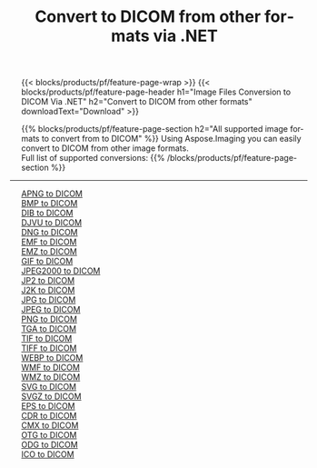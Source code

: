 ﻿---
title: Convert to DICOM from other formats via .NET 
weight: 3920
url: /net/conversion/to/dicom 
lang: en
langdirlevel: 2
locales: zh-hans,ja,it,ru,de,es,fr,nl,id,lt,pl,pt,vi,tr,ko,zh-hant,ar,hi,th,sv,cs,uk,he
description: Using Aspose.Imaging you can easily convert to DICOM from other formats
---

{{< blocks/products/pf/feature-page-wrap >}}
{{< blocks/products/pf/feature-page-header h1="Image Files Conversion to DICOM Via .NET" h2="Convert to DICOM from other formats" downloadText="Download" >}}


{{% blocks/products/pf/feature-page-section  h2="All supported image formats to convert from to DICOM" %}}
Using Aspose.Imaging you can easily convert to DICOM from other image formats.
<br/>
Full list of supported conversions:
{{% /blocks/products/pf/feature-page-section %}}
<div class="container-fluid productfamilypage bg-gray">
    <div class="convertypes bg-gray agp-content section">
        <div class="container">
		<hr style="margin-left:-20px;"/>
		<div class="row other-converters">
		    <div class='col-md-2 other-converter remove-lp remove-rp'><a href="/imaging/net/conversion/apng-to-dicom" >APNG to DICOM</a></div>
<div class='col-md-2 other-converter remove-lp remove-rp'><a href="/imaging/net/conversion/bmp-to-dicom" >BMP to DICOM</a></div>
<div class='col-md-2 other-converter remove-lp remove-rp'><a href="/imaging/net/conversion/dib-to-dicom" >DIB to DICOM</a></div>
<div class='col-md-2 other-converter remove-lp remove-rp'><a href="/imaging/net/conversion/djvu-to-dicom" >DJVU to DICOM</a></div>
<div class='col-md-2 other-converter remove-lp remove-rp'><a href="/imaging/net/conversion/dng-to-dicom" >DNG to DICOM</a></div>
<div class='col-md-2 other-converter remove-lp remove-rp'><a href="/imaging/net/conversion/emf-to-dicom" >EMF to DICOM</a></div>
<div class='col-md-2 other-converter remove-lp remove-rp'><a href="/imaging/net/conversion/emz-to-dicom" >EMZ to DICOM</a></div>
<div class='col-md-2 other-converter remove-lp remove-rp'><a href="/imaging/net/conversion/gif-to-dicom" >GIF to DICOM</a></div>
<div class='col-md-2 other-converter remove-lp remove-rp'><a href="/imaging/net/conversion/jpeg2000-to-dicom" >JPEG2000 to DICOM</a></div>
<div class='col-md-2 other-converter remove-lp remove-rp'><a href="/imaging/net/conversion/jp2-to-dicom" >JP2 to DICOM</a></div>
<div class='col-md-2 other-converter remove-lp remove-rp'><a href="/imaging/net/conversion/j2k-to-dicom" >J2K to DICOM</a></div>
<div class='col-md-2 other-converter remove-lp remove-rp'><a href="/imaging/net/conversion/jpg-to-dicom" >JPG to DICOM</a></div>
<div class='col-md-2 other-converter remove-lp remove-rp'><a href="/imaging/net/conversion/jpeg-to-dicom" >JPEG to DICOM</a></div>
<div class='col-md-2 other-converter remove-lp remove-rp'><a href="/imaging/net/conversion/png-to-dicom" >PNG to DICOM</a></div>
<div class='col-md-2 other-converter remove-lp remove-rp'><a href="/imaging/net/conversion/tga-to-dicom" >TGA to DICOM</a></div>
<div class='col-md-2 other-converter remove-lp remove-rp'><a href="/imaging/net/conversion/tif-to-dicom" >TIF to DICOM</a></div>
<div class='col-md-2 other-converter remove-lp remove-rp'><a href="/imaging/net/conversion/tiff-to-dicom" >TIFF to DICOM</a></div>
<div class='col-md-2 other-converter remove-lp remove-rp'><a href="/imaging/net/conversion/webp-to-dicom" >WEBP to DICOM</a></div>
<div class='col-md-2 other-converter remove-lp remove-rp'><a href="/imaging/net/conversion/wmf-to-dicom" >WMF to DICOM</a></div>
<div class='col-md-2 other-converter remove-lp remove-rp'><a href="/imaging/net/conversion/wmz-to-dicom" >WMZ to DICOM</a></div>
<div class='col-md-2 other-converter remove-lp remove-rp'><a href="/imaging/net/conversion/svg-to-dicom" >SVG to DICOM</a></div>
<div class='col-md-2 other-converter remove-lp remove-rp'><a href="/imaging/net/conversion/svgz-to-dicom" >SVGZ to DICOM</a></div>
<div class='col-md-2 other-converter remove-lp remove-rp'><a href="/imaging/net/conversion/eps-to-dicom" >EPS to DICOM</a></div>
<div class='col-md-2 other-converter remove-lp remove-rp'><a href="/imaging/net/conversion/cdr-to-dicom" >CDR to DICOM</a></div>
<div class='col-md-2 other-converter remove-lp remove-rp'><a href="/imaging/net/conversion/cmx-to-dicom" >CMX to DICOM</a></div>
<div class='col-md-2 other-converter remove-lp remove-rp'><a href="/imaging/net/conversion/otg-to-dicom" >OTG to DICOM</a></div>
<div class='col-md-2 other-converter remove-lp remove-rp'><a href="/imaging/net/conversion/odg-to-dicom" >ODG to DICOM</a></div>
<div class='col-md-2 other-converter remove-lp remove-rp'><a href="/imaging/net/conversion/ico-to-dicom" >ICO to DICOM</a></div>
                </div>
        </div>
    </div>
</div>
<br/>

